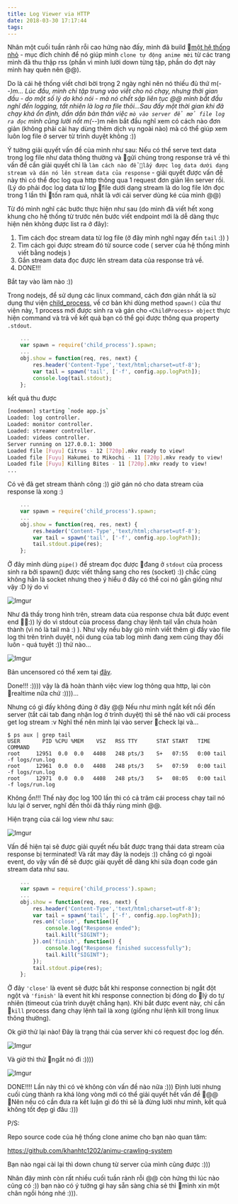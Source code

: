 ```yaml
---
title: Log Viewer via HTTP
date: 2018-03-30 17:17:44
tags:
---
```


Nhân một cuối tuần rảnh rỗi cao hứng nào đấy, mình đã build [một hệ thống nhỏ](http://fromnoobstogeeks.com:7001/videos) - mục đích chính để nó giúp mình `clone tự động anime mới` từ các trang mình đã thu thập rss (phần vì mình lười down từng tập, phần do đợt này mình hay quên nên @@). 

Do là cái hệ thống viết chơi bời trọng 2 ngày nghỉ nên nó thiếu đủ thứ m(-_-)m... Lúc đầu, mình chỉ tập trung vào viết cho nó chạy, nhưng thời gian đầu - do một số lý do khó nói - mà nó chết sập liên tục @@ mình bắt đầu nghĩ đến logging, tất nhiên là log ra file thôi...Sau đấy một thời gian khi đã chạy khá ổn định, dần dần bản thân việc `mò vào server để mở file log ra đọc` mình cũng lười nốt m(-_-)m nên bắt đầu nghĩ xem có cách nào đơn giản (không phải cài hay dùng thêm dịch vụ ngoài nào) mà có thể giúp xem luôn log file ở server từ trình duyệt không :)) 

Ý tưởng giải quyết vấn đề của mình như sau: Nếu có thể serve text data trong log file như data thông thường và gửi chúng trong response trả về thì vấn đề cần giải quyết chỉ là `làm cách nào để lấy được log data dưới dạng stream và dán nó lên stream data của response` - giải quyết được vấn đề này thì có thể đọc log qua http thông qua 1 request đơn giản lên server rồi. (Lý do phải đọc log data từ log file dưới dạng stream là do log file lớn đọc trong 1 lần thì tốn ram quá, nhất là với cái server dùng ké của mình @@)

Từ đó mình nghĩ các bước thực hiện như sau (do mình đã viết hết xong khung cho hệ thống từ trước nên bước viết endpoint mới là dễ dàng thực hiện nên không được list ra ở đây):
1. Tìm cách đọc stream data từ log file (ở đây mình nghĩ ngay đến `tail` :)) )
2. Tìm cách gọi được stream đó từ source code ( server của hệ thống mình viết bằng nodejs )
3. Gắn stream data đọc được lên stream data của response trả về.
4. DONE!!!

Bắt tay vào làm nào :))

Trong nodejs, để sử dụng các linux command, cách đơn giản nhất là sử dụng thư viện [child_process](https://nodejs.org/api/child_process.html), về cơ bản khi dùng method `spawn()` của thư viện này, 1 process mới được sinh ra và gán cho `<ChildProcess> object` thực hiện command và trả về kết quả bạn có thể gọi được thông qua property `.stdout`.

```javascript
    ...
    var spawn = require('child_process').spawn;
    ...
    obj.show = function(req, res, next) {
        res.header('Content-Type','text/html;charset=utf-8');
        var tail = spawn('tail', ['-f', config.app.logPath]);
        console.log(tail.stdout);
    };
```

kết quả thu được 

```bash
[nodemon] starting `node app.js`
Loaded: log controller.
Loaded: monitor controller.
Loaded: streamer controller.
Loaded: videos controller.
Server running on 127.0.0.1: 3000
Loaded file [Fuyu] Citrus - 12 [720p].mkv ready to view!
Loaded file [Fuyu] Hakumei to Mikochi - 11 [720p].mkv ready to view!
Loaded file [Fuyu] Killing Bites - 11 [720p].mkv ready to view!
...
```

Có vẻ đã get stream thành công :)) giờ gán nó cho data stream của response là xong :)

```javascript
    ...
    var spawn = require('child_process').spawn;
    ...
    obj.show = function(req, res, next) {
        res.header('Content-Type','text/html;charset=utf-8');
        var tail = spawn('tail', ['-f', config.app.logPath]);
        tail.stdout.pipe(res);
    };
```

Ở đây mình dùng `pipe()` để stream đọc được đang ở `stdout` của process sinh ra bởi spawn() được viết thẳng sang cho res (socket) :)) chắc cũng không hẳn là socket nhưng theo ý hiểu ở đây có thể coi nó gần giống như vậy :D lý do vì

![Imgur](https://i.imgur.com/LucItFe.png?1)

Như đã thấy trong hình trên, stream data của response chưa bắt được event end :)) lý do vì stdout của process đang chạy lệnh tail vẫn chưa hoàn thành (vì nó là tail mà :) ). Như vậy nếu bây giò mình viết thêm gì đấy vào file log thì trên trình duyệt, nội dung của tab log mình đang xem cũng thay đổi luôn - quá tuyệt :)) thử nào...

![Imgur](https://media.giphy.com/media/cm1SRZW8XOEGFZNy8V/giphy.gif)

Bản uncensored có thể xem tại [đây](https://youtu.be/41XIFcZKfEU).

Done!!! :)))) vậy là đã hoàn thành việc view log thông qua http, lại còn realtime nữa chứ :))))...

Nhưng có gì đấy không đúng ở đây @@ Nếu như mình ngắt kết nối đến server (tắt cái tab đang nhận log ở trình duyệt) thì sẽ thế nào với cái process get log stream :v
Nghĩ thế nên mình lại vào server check lại và...

```shell
$ ps aux | grep tail
USER       PID %CPU %MEM    VSZ   RSS TTY      STAT START   TIME COMMAND
root     12951  0.0  0.0   4408   248 pts/3    S+   07:55   0:00 tail -f logs/run.log
root     12961  0.0  0.0   4408   248 pts/3    S+   07:59   0:00 tail -f logs/run.log
root     12971  0.0  0.0   4408   248 pts/3    S+   08:05   0:00 tail -f logs/run.log
```

Không ổn!!! Thế này đọc log 100 lần thì có cả trăm cái process chạy tail nó lưu lại ở server, nghĩ đến thôi đã thấy rùng mình @@.

Hiện trạng của cái log view như sau:

![Imgur](https://i.imgur.com/vJbERcj.jpg)

Vấn đề hiện tại sẽ được giải quyết nếu bắt được trạng thái data stream của response bị terminated! Và rất may đây là nodejs :)) chẳng có gì ngoài event, do vậy vấn đề sẽ được giải quyết dễ dàng khi sửa đoạn code gán stream data như sau.

```javascript
    ...
    var spawn = require('child_process').spawn;
    ...
    obj.show = function(req, res, next) {
        res.header('Content-Type','text/html;charset=utf-8');
        var tail = spawn('tail', ['-f', config.app.logPath]);
        res.on('close', function(){
            console.log("Response ended");
            tail.kill("SIGINT");
        }).on('finish', function() {
            console.log("Response finished successfully");
            tail.kill("SIGINT");
        });
        tail.stdout.pipe(res);
    };
```

Ở đây `'close'` là event sẽ được bắt khi response connection bị ngắt đột ngột và `'finish'` là event hit khi response connection bị đóng do lý do tự nhiên (timeout của trình duyệt chẳng hạn). Khi bắt được event này, chỉ cần `kill` process đang chạy lệnh tail là xong (giống như lệnh kill trong linux thông thường).

Ok giờ thử lại nào! Đây là trạng thái của server khi có request đọc log đến.

![Imgur](https://i.imgur.com/oxoyhf4.png)

Và giờ thì thử ngắt nó đi :))))

![Imgur](https://i.imgur.com/pkxmpfI.png)

DONE!!!! Lần này thì có vẻ không còn vấn đề nào nữa :)))
Định lười nhưng cuối cùng thành ra khá lòng vòng mới có thể giải quyết hết vấn đề @@ Nên nếu có cần đưa ra kết luận gì đó thì sẽ là đừng lười như mình, kết quả không tốt đẹp gì đâu :)))

P/S:

Repo source code của hệ thống clone anime cho bạn nào quan tâm:

https://github.com/khanhtc1202/animu-crawling-system

Bạn nào ngại cài lại thì down chung từ server của mình cũng được :))) 

Nhân đây mình còn rất nhiều cuối tuần rảnh rỗi @@ còn hứng thì lúc nào cũng có :)) bạn nào có ý tưởng gì hay sẵn sàng chia sẻ thì mình xin một chân ngồi hóng nhé :))).
